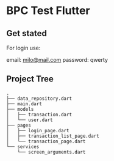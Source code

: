 # BPC Test Flutter


## Get stated

For login use:

email: milo@mail.com
password: qwerty


## Project Tree

```
.
├── data_repository.dart
├── main.dart
├── models
│   ├── transaction.dart
│   └── user.dart
├── pages
│   ├── login_page.dart
│   ├── transaction_list_page.dart
│   └── transaction_page.dart
└── services
    └── screen_arguments.dart

```


